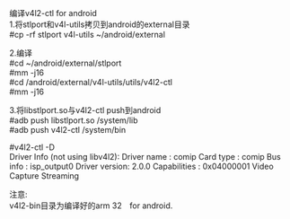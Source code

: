 编译v4l2-ctl for android   
1.将stlport和v4l-utils拷贝到android的external目录   
#cp -rf stlport v4l-utils ~/android/external   

2.编译   
#cd ~/android/external/stlport   
#mm -j16   
#cd /android/external/v4l-utils/utils/v4l2-ctl  
#mm -j16  

3.将libstlport.so与v4l2-ctl push到android  
#adb push libstlport.so /system/lib  
#adb push v4l2-ctl /system/bin  

#v4l2-ctl -D  
Driver Info (not using libv4l2):
	Driver name   : comip
	Card type     : comip
	Bus info      : isp_output0
	Driver version: 2.0.0
	Capabilities  : 0x04000001
		Video Capture
		Streaming
 
注意:  
v4l2-bin目录为编译好的arm 32　for android.  
